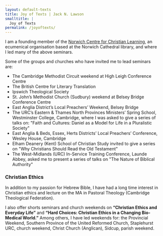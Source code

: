 ```yaml
---
layout: default-texts
title: Joy of Texts | Jack N. Lawson
smalltitle: |
  Joy of Texts
permalink: /joyoftexts/
---
```

I am a founding member of the [Norwich Centre for Christian Learning](http://www.norwichcentreforchristianlearning.co.uk/), an ecumenical organisation based at the Norwich Cathedral library, and where I led many of the above seminars.  

Some of the groups and churches who have invited me to lead seminars are:

- The Cambridge Methodist Circuit weekend at High Leigh Conference Centre
- The British Centre for Literary Translation
- Ipswich Theological Society
- St. John’s Methodist Church (Sudbury) weekend at Belsey Bridge Conference Centre
- East Anglia District’s Local Preachers’ Weekend, Belsey Bridge
- The URC’s Eastern & Thames North Provinces Ministers’ Spring School, Westminster College, Cambridge, where I was asked to give a series of talks on: "Faith and Cultures: Daniel as a Model for Life in a Pluralistic Society"
- East Anglia & Beds, Essex, Herts Districts’ Local Preachers’ Conference, Wesley House, Cambridge
- Elham Deanery (Kent) School of Christian Study invited to give a series on "Why Christians Should Read the Old Testament"
- The West-Midlands (URC) In-Service Training Conference, Launde Abbey, asked me to present a series of talks on "The Nature of Biblical Authority"

### Christian Ethics

In addition to my passion for Hebrew Bible, I have had a long time interest in Christian ethics and lecture on the MA in Pastoral Theology (Cambridge Theological Federation).

I also offer shorts seminars and church weekends on **“Christian Ethics and Everyday Life”** and **“Hard Choices: Christian Ethics in a Changing Bio-Medical World.”** Among others, I have led weekends for: the Provincial Weekend, Southern Province of the United Reformed Church, Staplehurst URC, church weekend, Christ Church (Anglican), Sidcup, parish weekend.